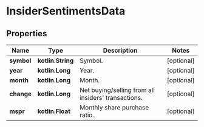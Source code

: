 
# InsiderSentimentsData

## Properties
Name | Type | Description | Notes
------------ | ------------- | ------------- | -------------
**symbol** | **kotlin.String** | Symbol. |  [optional]
**year** | **kotlin.Long** | Year. |  [optional]
**month** | **kotlin.Long** | Month. |  [optional]
**change** | **kotlin.Long** | Net buying/selling from all insiders&#39; transactions. |  [optional]
**mspr** | **kotlin.Float** | Monthly share purchase ratio. |  [optional]



